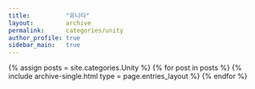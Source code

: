 ```yaml
---
title:          "유니티"
layout:         archive
permalink:      categories/unity
author_profile: true
sidebar_main:   true
---
```


{% assign posts = site.categories.Unity %}
{% for post in posts %} {% include archive-single.html type = page.entries_layout %} {% endfor %}